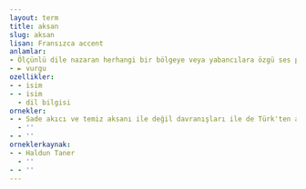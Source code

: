 ```yaml
---
layout: term
title: aksan
slug: aksan
lisan: Fransızca accent
anlamlar:
- Ölçünlü dile nazaran herhangi bir bölgeye veya yabancılara özgü ses perdesi değişiklikleri
- ► vurgu
ozellikler:
- - isim
- - isim
  - dil bilgisi
ornekler:
- - Sade akıcı ve temiz aksanı ile değil davranışları ile de Türk'ten ayırt edemezsiniz.
  - ''
- - ''
orneklerkaynak:
- - Haldun Taner
  - ''
- - ''
---
```

